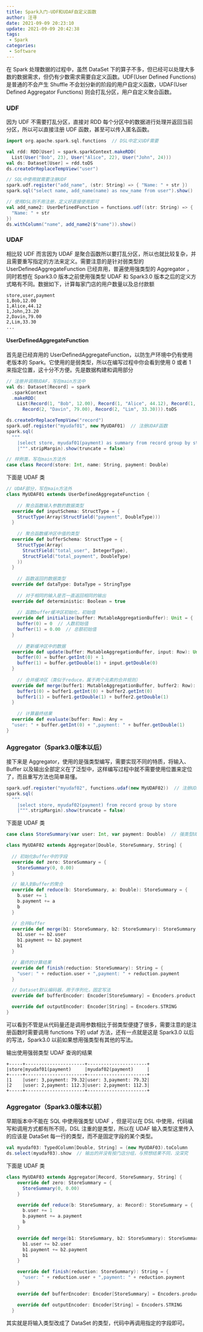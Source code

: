 ```yaml
---
title: Spark入门-UDF和UDAF自定义函数
author: 汪寻
date: 2021-09-09 20:23:10
update: 2021-09-09 20:42:38
tags:
 - Spark
categories:
 - Software
---
```


在 Spark 处理数据的过程中，虽然 DataSet 下的算子不多，但已经可以处理大多数的数据需求，但仍有少数需求需要自定义函数。UDF(User Defined Functions) 是普通的不会产生 Shuffle 不会划分新的阶段的用户自定义函数，UDAF(User Defined Aggregator Functions) 则会打乱分区，用户自定义聚合函数。

<!-- more -->

### UDF

因为 UDF 不需要打乱分区，直接对 RDD 每个分区中的数据进行处理并返回当前分区，所以可以直接注册 UDF 函数，甚至可以传入匿名函数。

```scala
import org.apache.spark.sql.functions  // DSL中定义UDF需要

val rdd: RDD[User] = spark.sparkContext.makeRDD(
  List(User("Bob", 23), User("Alice", 22), User("John", 24)))
val ds: Dataset[User] = rdd.toDS
ds.createOrReplaceTempView("user")

// SQL中使用就需要注册UDF
spark.udf.register("add_name", (str: String) => { "Name: " + str })
spark.sql("select name, add_name(name) as new_name from user").show()

// 使用DSL则不用注册，定义好直接使用即可
val add_name2: UserDefinedFunction = functions.udf((str: String) => {
  "Name: " + str
})
ds.withColumn("name", add_name2($"name")).show()  
```

### UDAF

相比较 UDF 而言因为 UDAF 是聚合函数所以要打乱分区，所以也就比较复杂，并且需要重写指定的方法来定义。需要注意的是针对弱类型的 UserDefinedAggregateFunction 已经弃用，普遍使用强类型的 Aggregator ，同时若想在 Spark3.0 版本之前使用强类型 UDAF 和 Spark3.0 版本之后的定义方式略有不同。数据如下，计算每家门店的用户数量以及总付款额

```shell
store,user,payment
1,Bob,12.00
1,Alice,44.12
1,John,23.20
2,Davin,79.00
2,Lim,33.30
...
```

#### UserDefinedAggregateFunction

首先是已经弃用的 UserDefinedAggregateFunction，以防生产环境中仍有使用老版本的 Spark。它使用的是弱类型，所以在编写过程中你会看到使用 0 或者 1 来指定位置，这十分不方便。先是数据构建和调用部分

```scala
// 注册并调用UDAF，写在main方法中
val ds: Dataset[Record] = spark
  .sparkContext
  .makeRDD(
    List(Record(1, "Bob", 12.00), Record(1, "Alice", 44.12), Record(1, "John", 23.20),
      Record(2, "Davin", 79.00), Record(2, "Lim", 33.30))).toDS

ds.createOrReplaceTempView("record")
spark.udf.register("myudaf01", new MyUDAF01)  // 注册UDAF函数
spark.sql(
  """
    |select store, myudaf01(payment) as summary from record group by store
    |""".stripMargin).show(truncate = false)

// 样例类，写在main方法外
case class Record(store: Int, name: String, payment: Double)
```

下面是 UDAF 类

```scala
// UDAF部分，写在main方法外
class MyUDAF01 extends UserDefinedAggregateFunction {
  
	// 聚合函数输入参数的数据类型
  override def inputSchema: StructType = {
    StructType(Array(StructField("payment", DoubleType)))
  }
  
	// 聚合函数缓冲区中值的类型
  override def bufferSchema: StructType = {
    StructType(Array(
      StructField("total_user", IntegerType),
      StructField("total_payment", DoubleType)
    ))
  }
  
	// 函数返回的数据类型
  override def dataType: DataType = StringType
  
	// 对于相同的输入是否一直返回相同的输出
  override def deterministic: Boolean = true
  
	// 函数buffer缓冲区初始化，初始值
  override def initialize(buffer: MutableAggregationBuffer): Unit = {
    buffer(0) = 0  // 人数初始值
    buffer(1) = 0.00  // 总额初始值
  }
  
	// 更新缓冲区中的数据
  override def update(buffer: MutableAggregationBuffer, input: Row): Unit = {
    buffer(0) = buffer.getInt(0) + 1
    buffer(1) = buffer.getDouble(1) + input.getDouble(0)
  }
  
	// 合并缓冲区（类似于reduce，属于两个元素的合并规则）
  override def merge(buffer1: MutableAggregationBuffer, buffer2: Row): Unit = {
    buffer1(0) = buffer1.getInt(0) + buffer2.getInt(0)
    buffer1(1) = buffer1.getDouble(1) + buffer2.getDouble(1)
  }
  
	// 计算最终结果
  override def evaluate(buffer: Row): Any = 
  "user: " + buffer.getInt(0) + ",payment: " + buffer.getDouble(1)
}
```

### Aggregator（Spark3.0版本以后）

接下来是 Aggregator，使用的是强类型编写，需要实现不同的特质，将输入、Buffer 以及输出全部定义在了泛型中，这样编写过程中就不需要使用位置来定位了，而且重写方法也简单易懂。

```scala
spark.udf.register("myudaf02", functions.udaf(new MyUDAF02))  // 注册UDAF函数
spark.sql(
  """
    |select store, myudaf02(payment) from record group by store
    |""".stripMargin).show(truncate = false)
```

下面是 UDAF 类

```scala
case class StoreSummary(var user: Int, var payment: Double)  // 强类型UDAF函数Buffer类型

class MyUDAF02 extends Aggregator[Double, StoreSummary, String] {
  
  // 初始化Buffer中的字段
  override def zero: StoreSummary = {
    StoreSummary(0, 0.00)
  }

  // 输入到Buffer的聚合
  override def reduce(b: StoreSummary, a: Double): StoreSummary = {
    b.user += 1
    b.payment += a
    b
  }

  // 合并Buffer
  override def merge(b1: StoreSummary, b2: StoreSummary): StoreSummary = {
    b1.user += b2.user
    b1.payment += b2.payment
    b1
  }

  // 最终的计算结果
  override def finish(reduction: StoreSummary): String = {
    "user: " + reduction.user + ",payment: " + reduction.payment
  }

  // Dataset默认编码器，用于序列化，固定写法
  override def bufferEncoder: Encoder[StoreSummary] = Encoders.product

  override def outputEncoder: Encoder[String] = Encoders.STRING
}
```

可以看到不管是从代码量还是调用参数相比于弱类型便捷了很多，需要注意的是注册函数时需要调用 functions 下的 udaf 方法，还有一点就是这是 Spark3.0 以后的写法，Spark3.0 以前如果想用强类型有其他的写法。

输出使用强弱类型 UDAF 查询的结果

```shell
+-----+----------------------+----------------------+
|store|myudaf01(payment)     |myudaf02(payment)     |
+-----+----------------------+----------------------+
|1    |user: 3,payment: 79.32|user: 3,payment: 79.32|
|2    |user: 2,payment: 112.3|user: 2,payment: 112.3|
+-----+----------------------+----------------------+
```

### Aggregator（Spark3.0版本以前）

早期版本中不能在 SQL 中使用强类型 UDAF ，但是可以在 DSL 中使用，代码编写和调用方式都有所不同，DSL 注重的是类型，所以在 UDAF 输入类型这里传入的应该是 DataSet 每一行的类型，而不是固定字段的某个类型。

```scala
val myudaf03: TypedColumn[Double, String] = (new MyUDAF03).toColumn
ds.select(myudaf03).show  // 输出的并没有按门店分组，与预想结果不同，没深究
```

下面是 UDAF 类

```scala
class MyUDAF03 extends Aggregator[Record, StoreSummary, String] {
    override def zero: StoreSummary = {
      StoreSummary(0, 0.00)
    }

    override def reduce(b: StoreSummary, a: Record): StoreSummary = {
      b.user += 1
      b.payment += a.payment
      b
    }

    override def merge(b1: StoreSummary, b2: StoreSummary): StoreSummary = {
      b1.user += b2.user
      b1.payment += b2.payment
      b1
    }

    override def finish(reduction: StoreSummary): String = {
      "user: " + reduction.user + ",payment: " + reduction.payment
    }

    override def bufferEncoder: Encoder[StoreSummary] = Encoders.product

    override def outputEncoder: Encoder[String] = Encoders.STRING
  }
```

其实就是将输入类型改成了 DataSet 的类型，代码中再调用指定的字段即可。
